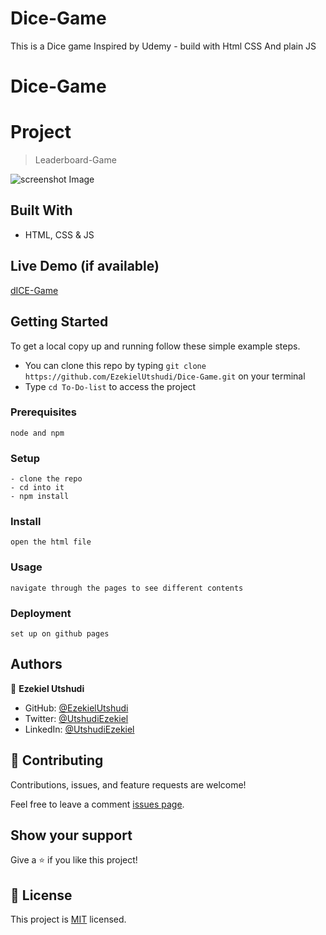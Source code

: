# Dice-Game
This is a Dice game Inspired by Udemy - build with Html CSS And plain JS

# Dice-Game

# Project 

>Leaderboard-Game

![screenshot Image](/)

## Built With

- HTML, CSS & JS


## Live Demo (if available)

[dICE-Game](https://ezekielutshudi.github.io/Dice-Game/)

## Getting Started

To get a local copy up and running follow these simple example steps.

- You can clone this repo by typing `git clone https://github.com/EzekielUtshudi/Dice-Game.git` on your terminal
- Type `cd To-Do-list` to access the project

### Prerequisites

```
node and npm
```

### Setup

```
- clone the repo
- cd into it
- npm install
```

### Install

```
open the html file
```

### Usage

```
navigate through the pages to see different contents
```

### Deployment

```
set up on github pages
```

## Authors

👤 **Ezekiel Utshudi**

- GitHub: [@EzekielUtshudi](https://github.com/EzekielUtshudi)
- Twitter: [@UtshudiEzekiel](https://twitter.com/UtshudiEzekiel)
- LinkedIn: [@UtshudiEzekiel](https://www.linkedin.com/in/ezekiel-utshudi-195782162/)

## 🤝 Contributing

Contributions, issues, and feature requests are welcome!

Feel free to leave a comment [issues page]().

## Show your support

Give a ⭐️ if you like this project!

## 📝 License

This project is [MIT](./MIT.md) licensed.
